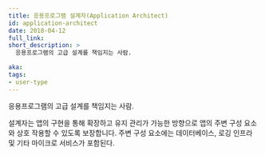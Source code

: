 ```yaml
---
title: 응용프로그램 설계자(Application Architect)
id: application-architect
date: 2018-04-12
full_link: 
short_description: >
  응용프로그램의 고급 설계를 책임지는 사람.

aka: 
tags:
- user-type
---
```

 응용프로그램의 고급 설계를 책임지는 사람.

<!--more--> 

설계자는 앱의 구현을 통해 확장하고 유지 관리가 가능한 방향으로 앱의 주변 구성 요소와 상호 작용할 수 있도록 보장합니다. 주변 구성 요소에는 데이터베이스, 로깅 인프라 및 기타 마이크로 서비스가 포함된다.
